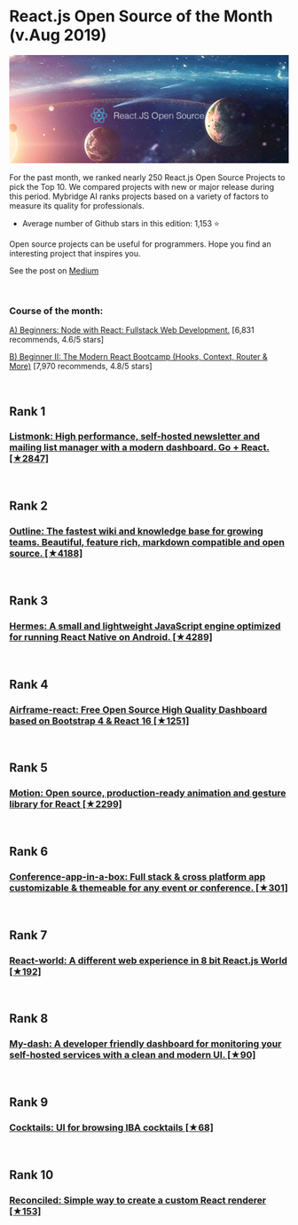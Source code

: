 # React.js Open Source of the Month (v.Aug 2019)

[<img src="react-1908-open.png" width="800" alt="Mybridge">](https://medium.mybridge.co/react-js-open-source-of-the-month-v-aug-2019-eb8b8545749f)

For the past month, we ranked nearly 250 React.js Open Source Projects to pick the Top 10.
We compared projects with new or major release during this period. Mybridge AI ranks projects based on a variety of factors to measure its quality for professionals.

* Average number of Github stars in this edition: 1,153 ⭐️

Open source projects can be useful for programmers. Hope you find an interesting project that inspires you.

See the post on [Medium](https://medium.mybridge.co/react-js-open-source-of-the-month-v-aug-2019-eb8b8545749f)

<br>

### Course of the month:

[A) Beginners: Node with React: Fullstack Web Development.](http://bit.ly/2EQfnEN) [6,831 recommends, 4.6/5 stars]
<br>

[B) Beginner II: The Modern React Bootcamp (Hooks, Context, Router & More)](http://bit.ly/2PRSM0r) [7,970 recommends, 4.8/5 stars]


<br>

## Rank 1
### [Listmonk: High performance, self-hosted newsletter and mailing list manager with a modern dashboard. Go + React. [★2847]](https://github.com/knadh/listmonk?utm_source=mybridge&utm_medium=blog&utm_campaign=read_more)


<br>

## Rank 2
### [Outline: The fastest wiki and knowledge base for growing teams. Beautiful, feature rich, markdown compatible and open source. [★4188]](https://github.com/outline/outline?utm_source=mybridge&utm_medium=blog&utm_campaign=read_more)


<br>

## Rank 3
### [Hermes: A small and lightweight JavaScript engine optimized for running React Native on Android. [★4289]](https://github.com/facebook/hermes?utm_source=mybridge&utm_medium=blog&utm_campaign=read_more)


<br>

## Rank 4
### [Airframe-react: Free Open Source High Quality Dashboard based on Bootstrap 4 & React 16 [★1251]](https://github.com/0wczar/airframe-react?utm_source=mybridge&utm_medium=blog&utm_campaign=read_more)


<br>

## Rank 5
### [Motion: Open source, production-ready animation and gesture library for React [★2299]](https://github.com/framer/motion?utm_source=mybridge&utm_medium=blog&utm_campaign=read_more)


<br>

## Rank 6
### [Conference-app-in-a-box: Full stack & cross platform app customizable & themeable for any event or conference. [★301]](https://github.com/dabit3/conference-app-in-a-box?utm_source=mybridge&utm_medium=blog&utm_campaign=read_more)


<br>

## Rank 7
### [React-world: A different web experience in 8 bit React.js World [★192]](https://github.com/sfatihk/react-world?utm_source=mybridge&utm_medium=blog&utm_campaign=read_more)


<br>

## Rank 8
### [My-dash:  A developer friendly dashboard for monitoring your self-hosted services with a clean and modern UI. [★90]](https://github.com/krestaino/my-dash?utm_source=mybridge&utm_medium=blog&utm_campaign=read_more)


<br>

## Rank 9
### [Cocktails: UI for browsing IBA cocktails [★68]](https://github.com/mikeyhogarth/cocktails?utm_source=mybridge&utm_medium=blog&utm_campaign=read_more)


<br>

## Rank 10
### [Reconciled: Simple way to create a custom React renderer [★153]](https://github.com/vadimdemedes/reconciled?utm_source=mybridge&utm_medium=blog&utm_campaign=read_more)


                    
